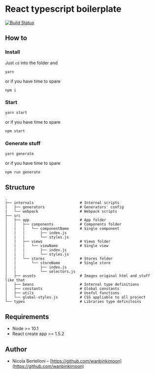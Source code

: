 # React typescript boilerplate

[![Build Status](https://travis-ci.org/fifthbeat/react-typescript-boilerplate.svg?branch=master)](https://travis-ci.org/fifthbeat/react-typescript-boilerplate)

## How to

### Install

Just `cd` into the folder and

```bash
yarn
```

or if you have time to spare

```bas
npm i
```

### Start

```bash
yarn start
```

or if you have time to spare

```bash
npm start
```

### Generate stuff

```bash
yarn generate
```

or if you have time to spare

```bash
npm run generate
```

## Structure

```text
.
├── internals                     # Internal scripts
|   ├── generators                # Generators' config
|   └── webpack                   # Webpack scripts
├── src
│   ├── app                       # App folder
│   |   ├── components            # Components folder
│   |   |   └── componentName     # Single component
│   |   |       ├── index.js
│   |   |       └── styles.js
│   |   ├── views                 # Views folder
│   |   |   └── viewName          # Single view
│   |   |       ├── index.js
│   |   |       └── styles.js
│   |   └── stores                # Stores folder
│   |       └── storeName         # Single store
│   |           ├── index.js
│   |           └── selectors.js
│   ├── assets                    # Images original html and stuff like that
│   ├── beans                     # Internal type definitions
│   ├── constants                 # Global constants
│   ├── utils                     # Useful functions
│   └── global-styles.js          # CSS appliable to all project
└── types                         # Libraries type definitoins
```

## Requirements

- Node >= 10.1
- React create app >= 1.5.2

## Author

- Nicola Bertelloni – [https://github.com/wanbinkimoon](https://github.com/wanbinkimoon)
